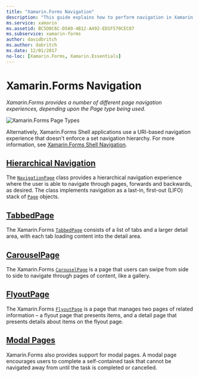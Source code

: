 ```yaml
---
title: "Xamarin.Forms Navigation"
description: "This guide explains how to perform navigation in Xamarin.Forms apps. Xamarin.Forms provides a number of different page navigation experiences, depending upon the Page type being used."
ms.service: xamarin
ms.assetid: BC5D0C6C-D5A9-4B12-A492-ED1F570CEC87
ms.subservice: xamarin-forms
author: davidbritch
ms.author: dabritch
ms.date: 12/01/2017
no-loc: [Xamarin.Forms, Xamarin.Essentials]
---
```


# Xamarin.Forms Navigation

_Xamarin.Forms provides a number of different page navigation experiences, depending upon the Page type being used._

![Xamarin.Forms Page Types](images/page-types.png)

Alternatively, Xamarin.Forms Shell applications use a URI-based navigation experience that doesn't enforce a set navigation hierarchy. For more information, see [Xamarin.Forms Shell Navigation](~/xamarin-forms/app-fundamentals/shell/navigation.md).

## [Hierarchical Navigation](hierarchical.md)

The [`NavigationPage`](xref:Xamarin.Forms.NavigationPage) class provides a hierarchical navigation experience where the user is able to navigate through pages, forwards and backwards, as desired. The class implements navigation as a last-in, first-out (LIFO) stack of [`Page`](xref:Xamarin.Forms.Page) objects.

## [TabbedPage](tabbed-page.md)

The Xamarin.Forms [`TabbedPage`](xref:Xamarin.Forms.TabbedPage) consists of a list of tabs and a larger detail area, with each tab loading content into the detail area.

## [CarouselPage](carousel-page.md)

The Xamarin.Forms [`CarouselPage`](xref:Xamarin.Forms.CarouselPage) is a page that users can swipe from side to side to navigate through pages of content, like a gallery.

## [FlyoutPage](flyoutpage.md)

The Xamarin.Forms [`FlyoutPage`](xref:Xamarin.Forms.FlyoutPage) is a page that manages two pages of related information – a flyout page that presents items, and a detail page that presents details about items on the flyout page.

## [Modal Pages](modal.md)

Xamarin.Forms also provides support for modal pages. A modal page encourages users to complete a self-contained task that cannot be navigated away from until the task is completed or cancelled.
